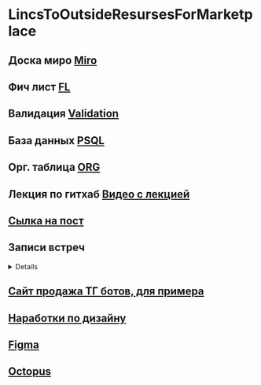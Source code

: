 # LincsToOutsideResursesForMarketplace


## Доска миро [Miro](https://miro.com/app/board/uXjVMmGMkh8=/?share_link_id=612857840073)
## Фич лист [FL](https://docs.google.com/spreadsheets/d/1AUvBSuFTTzSZNf3UAr8w3samtr__hQ5t3ZAolTxt6aA/edit#gid=0)
## Валидация [Validation](https://docs.google.com/spreadsheets/d/1x1PCPDfz_UkQalW_4BEehOxwYkdtFGebvcg_ljcO9GI/edit#gid=0)
## База данных [PSQL](https://dbdiagram.io/d/TelegramBotsMarketplace-65046c6a02bd1c4a5ea731ad)
## Орг. таблица [ORG](https://docs.google.com/spreadsheets/d/11EvMCgvGa-EwaK4tuTJRtvsTYf83SzgQJ1Nm6Y_Om7I/edit#gid=830421876)
## Лекция по гитхаб [Видео с лекцией](https://disk.yandex.ru/d/HSYd_HshpFC6dQ)
## [Сылка на пост](https://t.me/c/1883789563/8/1547)

## Записи встреч
<details>
  
   part 1  https://disk.yandex.ru/i/ZLvnwB5ARXZ19Q  <br>
   part 2  https://disk.yandex.ru/i/G_AI9dGq89elqw  <br>
   Сообщение в телеграмме https://t.me/c/1883789563/8/242 <br>
   Следующая встреча https://t.me/c/1883789563/8/1068  <br>
  
</details>

## [Сайт продажа ТГ ботов, для примера](https://apbot.ru/bots)
## [Наработки по дизайну](https://octopus.do/lykjn0cyxdi)
## [Figma](qase.io)
## [Octopus](https://octopus.do/lykjn0cyxdi)

